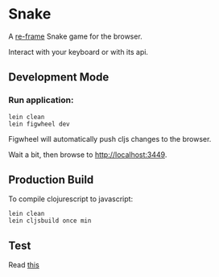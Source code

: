# Snake
A [re-frame](https://github.com/Day8/re-frame) Snake game for the browser.

Interact with your keyboard or with its api.

## Development Mode

### Run application:
```
lein clean
lein figwheel dev
```

Figwheel will automatically push cljs changes to the browser.

Wait a bit, then browse to [http://localhost:3449](http://localhost:3449).

## Production Build
To compile clojurescript to javascript:
```
lein clean
lein cljsbuild once min
```  

## Test
Read [this](https://github.com/Day8/re-frame/wiki/Testing)

